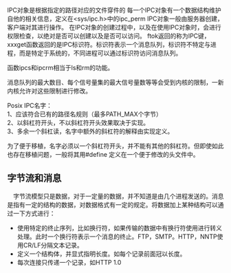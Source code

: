 
IPC对象是根据指定的路径对应的文件穿件的
每一个IPC对象有一个数据结构维护自他的相关信息，定义在<sys/ipc.h>中的ipc_perm
IPC对象一般由服务器创建，客户端对其进行操作。
在IPC对象的创建过程中，以及在使用IPC对象时，会进行权限检查，以绝对是否可以创建以及是否可以访问。
ftok返回的称为IPC键，xxxget函数返回的是IPC标识符。标识符表示一个消息队列，标识符不特定与进程，而是特定于系统的，不同进程可以通过标识符访问消息队列。

函数ipcs和ipcrm相当于ls和rm的功能。

消息队列的最大数目、每个信号量集的最大信号量数等等会受到内核的限制，一新内核允许对这些限制进行修改。

Posix IPC名字：  
1、应该符合已有的路径名规则（最多PATH_MAX个字节）  
2、以斜杠符开头，不以斜杠符开头效果取决于实现。  
3、多余一个斜杠读，名字中额外的斜杠符的解释由实现定义。  

为了便于移植，名字必须以一个斜杠符开头，并不能有其他的斜杠符。但即使如此也存在移植问题，一般将其用#define 定义在一个便于修改的头文件中。

## 字节流和消息
&emsp;字节流模型只是数据，对于一定量的数据，并不知道是由几个进程发送的。消息是指有一定的结构的数据，对数据格式有一定的规定。将数据加上某种结构可以通过一下方式进行：  
* 使用特定的终止序列，比如换行符，如果传输的数据中有换行符使用进行转义处理。此时一个换行符表示一个消息的终止。FTP，SMTP。HTTP，NNTP使用CR/LF分隔文本记录。
* 定义一个结构体，并显式指明长度。如每个记录前面冠以长度。
* 每次连接只传递一个记录，如HTTP 1.0
